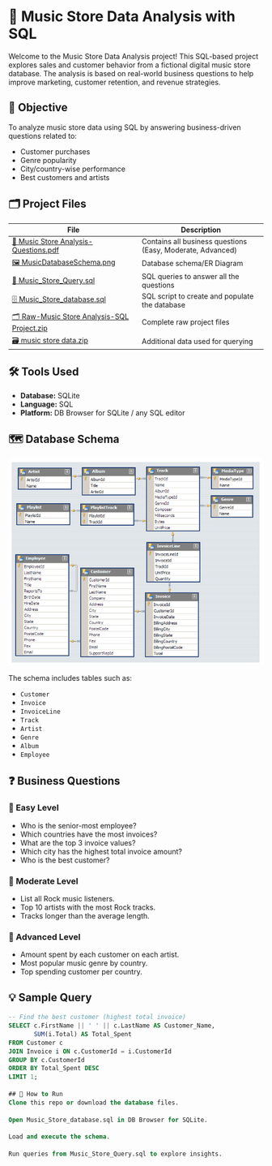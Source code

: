 # 🎵 Music Store Data Analysis with SQL

Welcome to the Music Store Data Analysis project! This SQL-based project explores sales and customer behavior from a fictional digital music store database. The analysis is based on real-world business questions to help improve marketing, customer retention, and revenue strategies.

## 🎯 Objective

To analyze music store data using SQL by answering business-driven questions related to:
- Customer purchases
- Genre popularity
- City/country-wise performance
- Best customers and artists

## 🗂️ Project Files

| File | Description |
|------|-------------|
| [📄 Music Store Analysis-Questions.pdf](https://github.com/Aman-Jha07/SQL-Data-Analysis/blob/main/Music%20Store%20Analysis-Questions.pdf) | Contains all business questions (Easy, Moderate, Advanced) |
| [🖼️ MusicDatabaseSchema.png](https://github.com/Aman-Jha07/SQL-Data-Analysis/blob/main/MusicDatabaseSchema.png) | Database schema/ER Diagram |
| [📜 Music_Store_Query.sql](https://github.com/Aman-Jha07/SQL-Data-Analysis/blob/main/Music_Store_Query.sql) | SQL queries to answer all the questions |
| [🗄️ Music_Store_database.sql](https://github.com/Aman-Jha07/SQL-Data-Analysis/blob/main/Music_Store_database.sql) | SQL script to create and populate the database |
| [🗂️ Raw-Music Store Analysis-SQL Project.zip](https://github.com/Aman-Jha07/SQL-Data-Analysis/blob/main/Raw-Music%20Store%20Analysis-SQL%20Project.zip) | Complete raw project files |
| [🗃️ music store data.zip](https://github.com/Aman-Jha07/SQL-Data-Analysis/blob/main/music%20store%20data.zip) | Additional data used for querying |

## 🛠️ Tools Used

- **Database:** SQLite
- **Language:** SQL
- **Platform:** DB Browser for SQLite / any SQL editor

## 🗺️ Database Schema

![Database Schema](https://github.com/Aman-Jha07/SQL-Data-Analysis/blob/main/MusicDatabaseSchema.png)

The schema includes tables such as:
- `Customer`
- `Invoice`
- `InvoiceLine`
- `Track`
- `Artist`
- `Genre`
- `Album`
- `Employee`

## ❓ Business Questions

### 🔹 Easy Level
- Who is the senior-most employee?
- Which countries have the most invoices?
- What are the top 3 invoice values?
- Which city has the highest total invoice amount?
- Who is the best customer?

### 🔸 Moderate Level
- List all Rock music listeners.
- Top 10 artists with the most Rock tracks.
- Tracks longer than the average length.

### 🔻 Advanced Level
- Amount spent by each customer on each artist.
- Most popular music genre by country.
- Top spending customer per country.

## 💡 Sample Query

```sql
-- Find the best customer (highest total invoice)
SELECT c.FirstName || ' ' || c.LastName AS Customer_Name,
       SUM(i.Total) AS Total_Spent
FROM Customer c
JOIN Invoice i ON c.CustomerId = i.CustomerId
GROUP BY c.CustomerId
ORDER BY Total_Spent DESC
LIMIT 1;

## 📌 How to Run
Clone this repo or download the database files.

Open Music_Store_database.sql in DB Browser for SQLite.

Load and execute the schema.

Run queries from Music_Store_Query.sql to explore insights.

